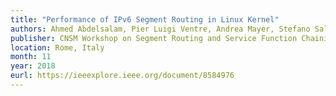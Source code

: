 ```yaml
---
title: "Performance of IPv6 Segment Routing in Linux Kernel"
authors: Ahmed Abdelsalam, Pier Luigi Ventre, Andrea Mayer, Stefano Salsano, Pablo Camarillo, Francois Clad and Clarence Filsfils
publisher: CNSM Workshop on Segment Routing and Service Function Chaining (SR+SFC)
location: Rome, Italy
month: 11
year: 2018
eurl: https://ieeexplore.ieee.org/document/8584976
---
```

